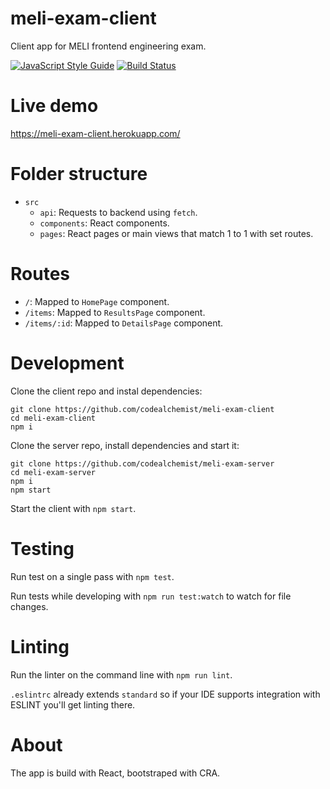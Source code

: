 # meli-exam-client

Client app for MELI frontend engineering exam.

[![JavaScript Style Guide](https://img.shields.io/badge/code_style-standard-brightgreen.svg)](https://standardjs.com)
[![Build Status](https://travis-ci.org/codealchemist/meli-exam-client.svg?branch=master)](https://travis-ci.org/codealchemist/meli-exam-client)

# Live demo

https://meli-exam-client.herokuapp.com/

# Folder structure

- `src`
  - `api`: Requests to backend using `fetch`.
  - `components`: React components.
  - `pages`: React pages or main views that match 1 to 1 with set routes.

# Routes

- `/`: Mapped to `HomePage` component.
- `/items`: Mapped to `ResultsPage` component.
- `/items/:id`: Mapped to `DetailsPage` component.

# Development

Clone the client repo and instal dependencies:

```
git clone https://github.com/codealchemist/meli-exam-client
cd meli-exam-client
npm i
```

Clone the server repo, install dependencies and start it:

```
git clone https://github.com/codealchemist/meli-exam-server
cd meli-exam-server
npm i
npm start
```

Start the client with `npm start`.

# Testing

Run test on a single pass with `npm test`.

Run tests while developing with `npm run test:watch` to watch for file changes.

# Linting

Run the linter on the command line with `npm run lint`.

`.eslintrc` already extends `standard` so if your IDE supports integration with ESLINT you'll get linting there.

# About

The app is build with React, bootstraped with CRA.
